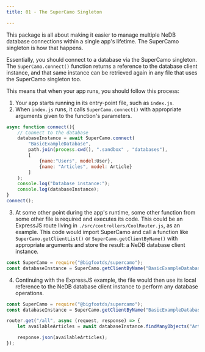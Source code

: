 ```yaml
---
title: 01 - The SuperCamo Singleton

---
```


This package is all about making it easier to manage multiple NeDB database connections within a single app's lifetime. The SuperCamo singleton is how that happens.

Essentially, you should connect to a database via the SuperCamo singleton. The `SuperCamo.connect()` function returns a reference to the database client instance, and that same instance can be retrieved again in any file that uses the SuperCamo singleton too.

This means that when your app runs, you should follow this process:

1. Your app starts running in its entry-point file, such as `index.js`. 
2. When `index.js` runs, it calls `SuperCamo.connect()` with appropriate arguments given to the function's parameters.

```js
async function connect(){
	// Connect to the database
	databaseInstance = await SuperCamo.connect(
		"BasicExampleDatabase", 
		path.join(process.cwd(), ".sandbox" , "databases"),
		[
			{name:"Users", model:User},
			{name: "Articles", model: Article}
		]
	);
	console.log("Database instance:");
	console.log(databaseInstance);
}
connect();
```

3. At some other point during the app's runtime, some other function from some other file is required and executes its code. This could be an ExpressJS route living in `./src/controllers/CoolRouter.js`, as an example. This code would import SuperCamo and call a function like `SuperCamo.getClientList()` or `SuperCamo.getClientByName()` with appropriate arguments and store the result: a NeDB database client instance.

```js
const SuperCamo = require("@bigfootds/supercamo");
const databaseInstance = SuperCamo.getClientByName("BasicExampleDatabase");
```

4. Continuing with the ExpressJS example, the file would then use its local reference to the NeDB database client instance to perform any database operations.


```js
const SuperCamo = require("@bigfootds/supercamo");
const databaseInstance = SuperCamo.getClientByName("BasicExampleDatabase");

router.get("/all", async (request, response) => {
	let availableArticles = await databaseInstance.findManyObjects("Articles", {});

	response.json(availableArticles);
});
```
